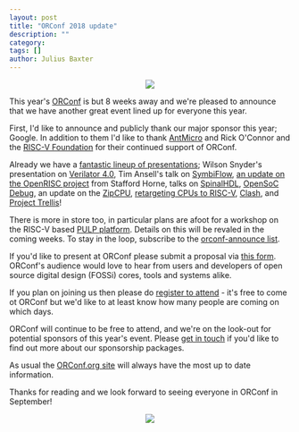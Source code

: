 ```yaml
---
layout: post
title: "ORConf 2018 update"
description: ""
category:
tags: []
author: Julius Baxter
---
```


<center><img src="https://orconf.org/images/symbol2017.png" class="img-responsive" /></center>

This year's [ORConf](https://orconf.org) is but 8 weeks away and we're pleased to announce that we
have another great event lined up for everyone this year.

First, I'd like to announce and publicly thank our major sponsor this year; Google. In addition to
them I'd like to thank [AntMicro](http://www.antmicro.com/) and Rick O'Connor and the [RISC-V
Foundation](http://riscv.org/) for their continued support of ORConf.

Already we have a [fantastic lineup of presentations](https://orconf.org/#presentations); Wilson
Snyder's presentation on [Verilator 4.0](https://orconf.org/#verilator4), Tim Ansell's talk on
[SymbiFlow](https://orconf.org/#symbiflow), [an update on the OpenRISC project](https://orconf.org/#orupdate) from Stafford Horne, talks on
[SpinalHDL](https://orconf.org/#spinalhdl), [OpenSoC Debug](https://orconf.org/#opensocdebug), an
update on the [ZipCPU](https://orconf.org/#zipcpu), [retargeting CPUs to RISC-V](https://orconf.org/#retarget), [Clash](https://orconf.org/#clash), and [Project Trellis](https://orconf.org/#trellis)!

There is more in store too, in particular plans are afoot for a workshop on the RISC-V based [PULP platform](https://www.pulp-platform.org/). 
Details on this will be revaled in the coming weeks. To
stay in the loop, subscribe to the [orconf-announce list](https://lists.librecores.org/listinfo/orconf-announce).

If you'd like to present at ORConf please submit a proposal via [this
form](https://goo.gl/forms/sP5otWAbv72gheU33). ORConf's audience would love to hear from users
and developers of open source digital design (FOSSi) cores, tools and systems alike.

If you plan on joining us then please do [register to attend](https://goo.gl/forms/96HgBQGARX8R1Lmk2) -
it's free to come ot ORConf but we'd like to at least know how many people are coming on which days.

ORConf will continue to be free to attend, and we're on the look-out for potential sponsors of this
year's event. Please [get in touch](mailto:orconf@fossi-foundation.org) if you'd like to find out
more about our sponsorship packages.

As usual the [ORConf.org site](https://orconf.org) will always have the most up to date information.

Thanks for reading and we look forward to seeing everyone in ORConf in September!

<center><img src="https://upload.wikimedia.org/wikipedia/commons/9/9b/Gmach_glowny_politechnika.jpg" class="img-responsive" /></center>

